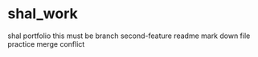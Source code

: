 # shal_work

shal portfolio
this must be branch second-feature readme mark down file
practice merge conflict
